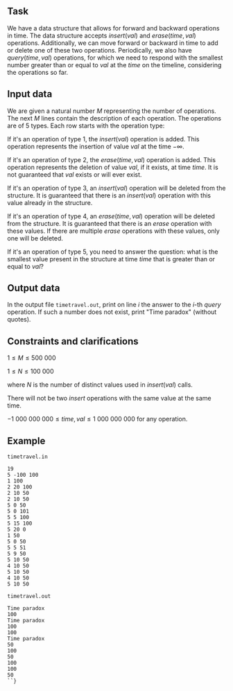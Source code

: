 ## Task

We have a data structure that allows for forward and backward operations in time. The data structure accepts $insert(val)$ and $erase(time,val)$ operations. Additionally, we can move forward or backward in time to add or delete one of these two operations. Periodically, we also have $query(time, val)$ operations, for which we need to respond with the smallest number greater than or equal to $val$ at the $time$ on the timeline, considering the operations so far. 

## Input data

We are given a natural number $M$ representing the number of operations. The next $M$ lines contain the description of each operation. The operations are of 5 types. Each row starts with the operation type:

If it's an operation of type 1, the $insert(val)$ operation is added. This operation represents the insertion of value $val$ at the time $-\infty$.

If it's an operation of type 2, the $erase(time, val)$ operation is added. This operation represents the deletion of value $val$, if it exists, at time $time$. It is not guaranteed that $val$ exists or will ever exist.

If it's an operation of type 3, an $insert(val)$ operation will be deleted from the structure. It is guaranteed that there is an $insert(val)$ operation with this value already in the structure.

If it's an operation of type 4, an $erase(time, val)$ operation will be deleted from the structure. It is guaranteed that there is an $erase$ operation with these values. If there are multiple $erase$ operations with these values, only one will be deleted.

If it's an operation of type 5, you need to answer the question: what is the smallest value present in the structure at time $time$ that is greater than or equal to $val$?

## Output data

In the output file `timetravel.out`, print on line $i$ the answer to the $i$-th $query$ operation. If such a number does not exist, print "Time paradox" (without quotes).

## Constraints and clarifications

$1 \leq M \leq 500\ 000$

$1 \leq N \leq 100\ 000$

where $N$ is the number of distinct values used in $insert(val)$ calls.

There will not be two $insert$ operations with the same value at the same time.

$-1\ 000\ 000\ 000 \leq time, val \leq 1\ 000\ 000\ 000$ for any operation.

## Example

`timetravel.in`
```
19 
5 -100 100 
1 100 
2 20 100 
2 10 50 
2 10 50 
5 0 50 
5 0 101 
5 5 100 
5 15 100 
5 20 0 
1 50 
5 0 50 
5 5 51 
5 9 50 
5 10 50 
4 10 50 
5 10 50 
4 10 50 
5 10 50 
```

`timetravel.out`
```
Time paradox 
100 
Time paradox 
100 
100 
Time paradox 
50 
100 
50 
100 
100 
50 
``}